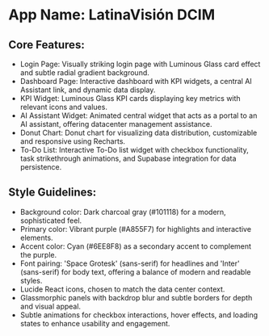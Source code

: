 # **App Name**: LatinaVisión DCIM

## Core Features:

- Login Page: Visually striking login page with Luminous Glass card effect and subtle radial gradient background.
- Dashboard Page: Interactive dashboard with KPI widgets, a central AI Assistant link, and dynamic data display.
- KPI Widget: Luminous Glass KPI cards displaying key metrics with relevant icons and values.
- AI Assistant Widget: Animated central widget that acts as a portal to an AI assistant, offering datacenter management assistance.
- Donut Chart: Donut chart for visualizing data distribution, customizable and responsive using Recharts.
- To-Do List: Interactive To-Do list widget with checkbox functionality, task strikethrough animations, and Supabase integration for data persistence.

## Style Guidelines:

- Background color: Dark charcoal gray (#101118) for a modern, sophisticated feel.
- Primary color: Vibrant purple (#A855F7) for highlights and interactive elements.
- Accent color: Cyan (#6EE8F8) as a secondary accent to complement the purple.
- Font pairing: 'Space Grotesk' (sans-serif) for headlines and 'Inter' (sans-serif) for body text, offering a balance of modern and readable styles.
- Lucide React icons, chosen to match the data center context. 
- Glassmorphic panels with backdrop blur and subtle borders for depth and visual appeal.
- Subtle animations for checkbox interactions, hover effects, and loading states to enhance usability and engagement.